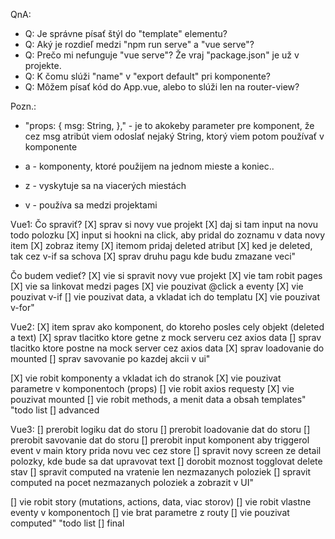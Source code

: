 QnA:
- Q: Je správne písať štýl do "template" elementu?
- Q: Aký je rozdieľ medzi "npm run serve" a "vue serve"?
- Q: Prečo mi nefunguje "vue serve"? Že vraj "package.json" je už v projekte.
- Q: K čomu slúži "name" v "export default" pri komponente?
- Q: Môžem písať kód do App.vue, alebo to slúži len na router-view?

Pozn.:
- "props: {
    msg: String,
  }," - je to akokeby parameter pre komponent, že cez msg atribút viem odoslať nejaký String, ktorý viem potom používať v komponente

- a - komponenty, ktoré použijem na jednom mieste a koniec..
- z - vyskytuje sa na viacerých miestách
- v - používa sa medzi projektami

Vue1:
Čo spraviť?
[X] sprav si novy vue projekt
[X] daj si tam input na novu todo polozku
[X] input si hookni na click, aby pridal do zoznamu v data novy item
[X] zobraz itemy
[X] itemom pridaj deleted atribut
[X] ked je deleted, tak cez v-if sa schova
[X] sprav druhu pagu kde budu zmazane veci"

Čo budem vedieť?
[X] vie si spravit novy vue projekt
[X] vie tam robit pages
[X] vie sa linkovat medzi pages
[X] vie pouzivat @click a eventy
[X] vie pouzivat v-if
[] vie pouzivat data, a vkladat ich do templatu
[X] vie pouzivat v-for"

Vue2:
[X] item sprav ako komponent, do ktoreho posles cely objekt (deleted a text)
[X] sprav tlacitko ktore getne z mock serveru cez axios data
[] sprav tlacitko ktore postne na mock server cez axios data
[X] sprav loadovanie do mounted
[] sprav savovanie po kazdej akcii v ui"

[X] vie robit komponenty a vkladat ich do stranok
[X] vie pouzivat parametre v komponentoch (props)
[] vie robit axios requesty
[X] vie pouzivat mounted
[] vie robit methods, a menit data a obsah templates"	"todo list [] advanced

Vue3:
[] prerobit logiku dat do storu
[] prerobit loadovanie dat do storu
[] prerobit savovanie dat do storu
[] prerobit input komponent aby triggerol event v main ktory prida novu vec cez store
[] spravit novy screen ze detail polozky, kde bude sa dat upravovat text
[] dorobit moznost togglovat delete stav
[] spravit computed na vratenie len nezmazanych poloziek
[] spravit computed na pocet nezmazanych poloziek a zobrazit v UI"

[] vie robit story (mutations, actions, data, viac storov)
[] vie robit vlastne eventy v komponentoch
[] vie brat parametre z routy
[] vie pouzivat computed"	"todo list [] final
